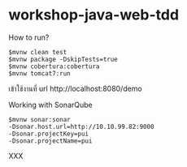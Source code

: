 # workshop-java-web-tdd

How to run?
```
$mvnw clean test
$mvnw package -DskipTests=true
$mvnw cobertura:cobertura
$mvnw tomcat7:run
```

เข้าใช้งานที่ url http://localhost:8080/demo

Working with SonarQube
```
$mvnw sonar:sonar 
-Dsonar.host.url=http://10.10.99.82:9000 
-Dsonar.projectKey=pui 
-Dsonar.projectName=pui
```


XXX
